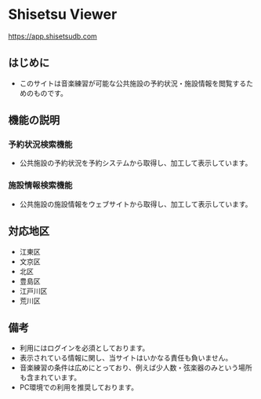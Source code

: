 # Shisetsu Viewer
https://app.shisetsudb.com

## はじめに
- このサイトは音楽練習が可能な公共施設の予約状況・施設情報を閲覧するためのものです。

## 機能の説明
### 予約状況検索機能
- 公共施設の予約状況を予約システムから取得し、加工して表示しています。

### 施設情報検索機能
- 公共施設の施設情報をウェブサイトから取得し、加工して表示しています。

## 対応地区
- 江東区
- 文京区
- 北区
- 豊島区
- 江戸川区
- 荒川区

## 備考
- 利用にはログインを必須としております。
- 表示されている情報に関し、当サイトはいかなる責任も負いません。
- 音楽練習の条件は広めにとっており、例えば少人数・弦楽器のみという場所も含まれています。
- PC環境での利用を推奨しております。
